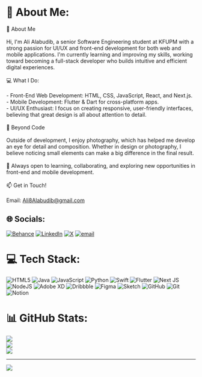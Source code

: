 # 💫 About Me:
👋 About Me<br><br>Hi, I'm Ali Alabudib, a senior Software Engineering student at KFUPM with a strong passion for UI/UX and front-end development for both web and mobile applications. I'm currently learning and improving my skills, working toward becoming a full-stack developer who builds intuitive and efficient digital experiences.<br><br>💻 What I Do:<br><br>- Front-End Web Development: HTML, CSS, JavaScript, React, and Next.js.<br>- Mobile Development: Flutter & Dart for cross-platform apps.<br>- UI/UX Enthusiast: I focus on creating responsive, user-friendly interfaces, believing that great design is all about attention to detail.<br><br>📸 Beyond Code<br><br>Outside of development, I enjoy photography, which has helped me develop an eye for detail and composition. Whether in design or photography, I believe noticing small elements can make a big difference in the final result.<br><br>🚀 Always open to learning, collaborating, and exploring new opportunities in front-end and mobile development.<br><br>📫 Get in Touch! <br><br>Email: Ali8Alabudib@gmail.com<br>


## 🌐 Socials:
[![Behance](https://img.shields.io/badge/Behance-1769ff?logo=behance&logoColor=white)](https://behance.net/https://www.behance.net/aliabudib) [![LinkedIn](https://img.shields.io/badge/LinkedIn-%230077B5.svg?logo=linkedin&logoColor=white)](https://linkedin.com/in/www.linkedin.com/in/alialabudib) [![X](https://img.shields.io/badge/X-black.svg?logo=X&logoColor=white)](https://x.com/AliAlabudib) [![email](https://img.shields.io/badge/Email-D14836?logo=gmail&logoColor=white)](mailto:ali8alabudib@gmail.com) 

# 💻 Tech Stack:
![HTML5](https://img.shields.io/badge/html5-%23E34F26.svg?style=for-the-badge&logo=html5&logoColor=white) ![Java](https://img.shields.io/badge/java-%23ED8B00.svg?style=for-the-badge&logo=openjdk&logoColor=white) ![JavaScript](https://img.shields.io/badge/javascript-%23323330.svg?style=for-the-badge&logo=javascript&logoColor=%23F7DF1E) ![Python](https://img.shields.io/badge/python-3670A0?style=for-the-badge&logo=python&logoColor=ffdd54) ![Swift](https://img.shields.io/badge/swift-F54A2A?style=for-the-badge&logo=swift&logoColor=white) ![Flutter](https://img.shields.io/badge/Flutter-%2302569B.svg?style=for-the-badge&logo=Flutter&logoColor=white) ![Next JS](https://img.shields.io/badge/Next-black?style=for-the-badge&logo=next.js&logoColor=white) ![NodeJS](https://img.shields.io/badge/node.js-6DA55F?style=for-the-badge&logo=node.js&logoColor=white) ![Adobe XD](https://img.shields.io/badge/Adobe%20XD-470137?style=for-the-badge&logo=Adobe%20XD&logoColor=#FF61F6) ![Dribbble](https://img.shields.io/badge/Dribbble-EA4C89?style=for-the-badge&logo=dribbble&logoColor=white) ![Figma](https://img.shields.io/badge/figma-%23F24E1E.svg?style=for-the-badge&logo=figma&logoColor=white) ![Sketch](https://img.shields.io/badge/Sketch-FFB387?style=for-the-badge&logo=sketch&logoColor=black) ![GitHub](https://img.shields.io/badge/github-%23121011.svg?style=for-the-badge&logo=github&logoColor=white) ![Git](https://img.shields.io/badge/git-%23F05033.svg?style=for-the-badge&logo=git&logoColor=white) ![Notion](https://img.shields.io/badge/Notion-%23000000.svg?style=for-the-badge&logo=notion&logoColor=white)
# 📊 GitHub Stats:
![](https://github-readme-stats.vercel.app/api?username=AliAlabudib&theme=one_dark_pro&hide_border=true&include_all_commits=true&count_private=true)<br/>
![](https://nirzak-streak-stats.vercel.app/?user=AliAlabudib&theme=one_dark_pro&hide_border=true)<br/>
![](https://github-readme-stats.vercel.app/api/top-langs/?username=AliAlabudib&theme=one_dark_pro&hide_border=true&include_all_commits=true&count_private=true&layout=compact)

---
[![](https://visitcount.itsvg.in/api?id=AliAlabudib&icon=0&color=0)](https://visitcount.itsvg.in)

<!-- Proudly created with GPRM ( https://gprm.itsvg.in ) -->
